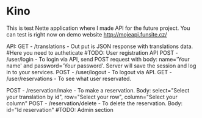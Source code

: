 # Kino

This is test Nette application where I made API for the future project. You can test is right now on demo website http://mojeapi.funsite.cz/

API:
GET   - /translations - Out put is JSON response with translations data.
#Here you need to autheticate
#TODO: User registration API
POST  - /user/login - To login via API, send POST request with body: name='Your name' and password='Your password'. Server will save the session and log in to your services.
POST  - /user/logout - To logout via API.
GET  - /user/reservations - To see what user reservated.

POST  - /reservation/make - To make a reservation. Body: select="Select your translation by id", row="Select your row", column="Select your column"
POST  - /reservation/delete - To delete the reservation. Body: id="Id reservation"
#TODO: Admin section
